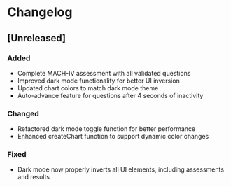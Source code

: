 # Changelog

## [Unreleased]

### Added
- Complete MACH-IV assessment with all validated questions
- Improved dark mode functionality for better UI inversion
- Updated chart colors to match dark mode theme
- Auto-advance feature for questions after 4 seconds of inactivity

### Changed
- Refactored dark mode toggle function for better performance
- Enhanced createChart function to support dynamic color changes

### Fixed
- Dark mode now properly inverts all UI elements, including assessments and results